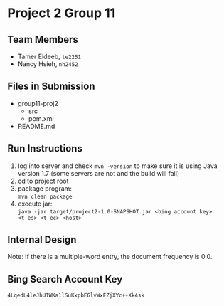# Project 2 Group 11

## Team Members
- Tamer Eldeeb, `te2251`
- Nancy Hsieh, `nh2452`


## Files in Submission
- group11-proj2
	- src
	- pom.xml
- README.md


## Run Instructions

1. log into server and check `mvn -version` to make sure it is using Java version 1.7 (some servers are not and the build will fail)
2. cd to project root
3. package program: <br/>`mvn clean package`
4. execute jar: <br/>`java -jar target/project2-1.0-SNAPSHOT.jar <bing account key> <t_es> <t_ec> <host>`



## Internal Design



Note: If there is a multiple-word entry, the document frequency is 0.0.


## Bing Search Account Key
`4LqedL4leJhU1WKa1lSuKxpbEGlvWxFZjXYc++Xk4sk`
